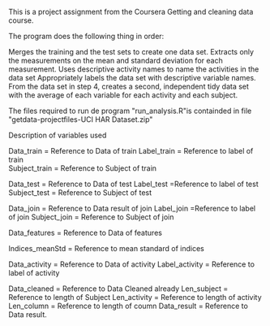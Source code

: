 This is a project assignment from the Coursera Getting and cleaning data course. 


The program does the following thing in order:

Merges the training and the test sets to create one data set. Extracts only the measurements on the mean and standard deviation for each measurement. Uses descriptive activity names to name the activities in the data set Appropriately labels the data set with descriptive variable names. From the data set in step 4, creates a second, independent tidy data set with the average of each variable for each activity and each subject.  

The files required to run de program "run_analysis.R"is containded in file "getdata-projectfiles-UCI HAR Dataset.zip"

Description of variables used


Data_train = Reference to Data of train
Label_train = Reference to label of train  
Subject_train =  Reference to Subject of train

Data_test = Reference to Data of test
Label_test =Reference to label of test
Subject_test =  Reference to Subject of test

Data_join = Reference to Data result of join
Label_join  =Reference to label of join
Subject_join =  Reference to Subject of join

Data_features = Reference to Data of features

Indices_meanStd =  Reference to mean standard of indices

Data_activity = Reference to Data of activity
Label_activity =  Reference to label of activity 


Data_cleaned = Reference to Data Cleaned already
Len_subject   =  Reference to length of Subject
Len_activity = Reference to length of activity
Len_column = Reference to length of coumn
Data_result = Reference to Data result.

